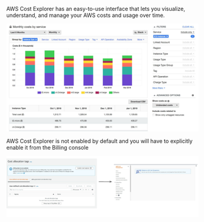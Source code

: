 
AWS Cost Explorer has an easy-to-use interface that lets you visualize, understand, and
manage your AWS costs and usage over time.

![My Image](image/image1.png)

AWS Cost Explorer is not enabled by default and you will have to explicitly enable it from
the Billing console

![My Image](image/image2.png)